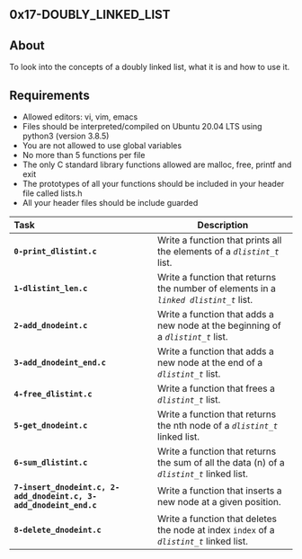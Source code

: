 ## 0x17-DOUBLY_LINKED_LIST

## About

To look into the concepts of a doubly linked list, what it is and how to use it.

## Requirements
- Allowed editors: vi, vim, emacs
- Files should be interpreted/compiled on Ubuntu 20.04 LTS using python3 (version 3.8.5)
- You are not allowed to use global variables
- No more than 5 functions per file
- The only C standard library functions allowed are malloc, free, printf and exit
- The prototypes of all your functions should be included in your header file called lists.h
- All your header files should be include guarded

| Task | Description |
| :------ | ----------- |
| **`0-print_dlistint.c`** | Write a function that prints all the elements of a _`dlistint_t`_ list. |
| **`1-dlistint_len.c`** | Write a function that returns the number of elements in a _`linked dlistint_t`_ list. |
| **`2-add_dnodeint.c`** | Write a function that adds a new node at the beginning of a _`dlistint_t`_ list. |
| **`3-add_dnodeint_end.c`** | Write a function that adds a new node at the end of a _`dlistint_t`_ list. |
| **`4-free_dlistint.c`** | Write a function that frees a _`dlistint_t`_ list. |
| **`5-get_dnodeint.c`** | Write a function that returns the nth node of a _`dlistint_t`_ linked list. |
| **`6-sum_dlistint.c`** | Write a function that returns the sum of all the data (n) of a _`dlistint_t`_ linked list. |
| **`7-insert_dnodeint.c, 2-add_dnodeint.c, 3-add_dnodeint_end.c`** | Write a function that inserts a new node at a given position. |
| **`8-delete_dnodeint.c`** | Write a function that deletes the node at index `index` of a _`dlistint_t`_ linked list. |